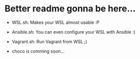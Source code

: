 
# Better readme gonna be here...

- WSL.sh:  Makes your WSL almost usable :P
- Ansible.sh:  You can even configure your WSL with Ansible :)
- Vagrant.sh:  Run Vagrant from WSL ;)

- choco is comming soon...
